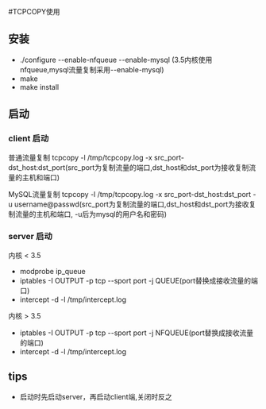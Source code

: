 #TCPCOPY使用

## 安装
- ./configure --enable-nfqueue --enable-mysql (3.5内核使用nfqueue,mysql流量复制采用--enable-mysql)
- make
- make install


## 启动

### client 启动

  普通流量复制
  tcpcopy -l /tmp/tcpcopy.log -x src_port-dst_host:dst_port(src_port为复制流量的端口,dst_host和dst_port为接收复制流量的主机和端口)

  MySQL流量复制
  tcpcopy -l /tmp/tcpcopy.log -x src_port-dst_host:dst_port -u username@passwd(src_port为复制流量的端口,dst_host和dst_port为接收复制流量的主机和端口, -u后为mysql的用户名和密码) 


### server 启动

内核 < 3.5
  - modprobe ip_queue
  - iptables -I OUTPUT -p tcp --sport port -j QUEUE(port替换成接收流量的端口)
  - intercept -d -l /tmp/intercept.log

内核 > 3.5
  - iptables -I OUTPUT -p tcp --sport port -j NFQUEUE(port替换成接收流量的端口)
  - intercept -d -l /tmp/intercept.log
   
## tips
   - 启动时先启动server，再启动client端,关闭时反之
